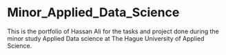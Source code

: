 # Minor_Applied_Data_Science
This is the portfolio of Hassan Ali for the tasks and project done during the minor study Applied Data science at The Hague University of Applied Science.
